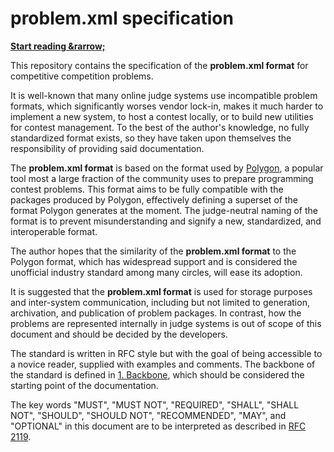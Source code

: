# problem.xml specification

**[Start reading &rarrow;](docs/01-backbone.md)**

This repository contains the specification of the **problem.xml format** for competitive competition problems.

It is well-known that many online judge systems use incompatible problem formats, which significantly worses vendor lock-in, makes it much harder to implement a new system, to host a contest locally, or to build new utilities for contest management. To the best of the author's knowledge, no fully standardized format exists, so they have taken upon themselves the responsibility of providing said documentation.

The **problem.xml format** is based on the format used by [Polygon](https://polygon.codeforces.com), a popular tool most a large fraction of the community uses to prepare programming contest problems. This format aims to be fully compatible with the packages produced by Polygon, effectively defining a superset of the format Polygon generates at the moment. The judge-neutral naming of the format is to prevent misunderstanding and signify a new, standardized, and interoperable format.

The author hopes that the similarity of the **problem.xml format** to the Polygon format, which has widespread support and is considered the unofficial industry standard among many circles, will ease its adoption.

It is suggested that the **problem.xml format** is used for storage purposes and inter-system communication, including but not limited to generation, archivation, and publication of problem packages. In contrast, how the problems are represented internally in judge systems is out of scope of this document and should be decided by the developers.

The standard is written in RFC style but with the goal of being accessible to a novice reader, supplied with examples and comments. The backbone of the standard is defined in [1. Backbone](docs/01-backbone.md), which should be considered the starting point of the documentation.

The key words "MUST", "MUST NOT", "REQUIRED", "SHALL", "SHALL NOT", "SHOULD", "SHOULD NOT", "RECOMMENDED", "MAY", and "OPTIONAL" in this document are to be interpreted as described in [RFC 2119](https://datatracker.ietf.org/doc/html/rfc2119).
